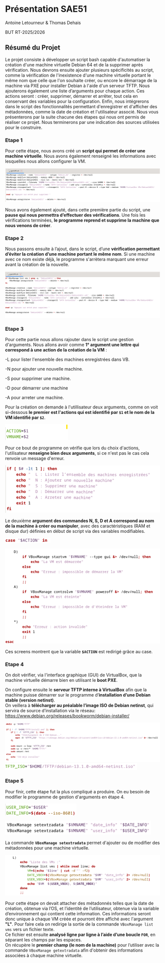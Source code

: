# Présentation SAE51

Antoine Letourneur & Thomas Dehais

BUT RT-2025/2026

## Résumé du Projet

Le projet consiste à développer un script bash capable d'automatiser la création d'une machine virtuelle Debian 64 et de la supprimer après vérification.
Nous devrons ensuite ajouter plusieurs spécificités au script, comme la vérification de l'inexistence d'une machine virtuelle portant le même nom que celle que l'on souhaite créer, ou encore le démarrage de la machine via PXE pour installer Debian à l'aide d'un serveur TFTP.
Nous ajouterons également une liste d’arguments pour chaque action. Ces actions seront : créer, supprimer, démarrer et arrêter, tout cela en conservant des variables pour la configuration.
Enfin, nous intégrerons dans le script des fonctionnalités permettant d'enregistrer et d'afficher des métadonnées, comme la date de création et l'utilisateur associé.
Nous vous présenterons par la suite chacune des étapes qui nous ont permis de réaliser ce projet.
Nous terminerons par une indication des sources utilisées pour le construire.

### Etape 1

Pour cette étape, nous avons créé un **script qui permet de créer une machine virtuelle**.
Nous avons également renseigné les informations avec lesquelles nous allons configurer la VM.

![images](https://github.com/AntoineLetour/SAE51/blob/brMD/images/code%20version%201/Code%20version%201.png)

Nous avons également ajouté, dans cette première partie du script, une **pause qui nous permettra d’effectuer des vérifications**.
Une fois les vérifications terminées, **le programme reprend et supprime la machine que nous venons de créer**.

### Etape 2 

Nous passons ensuite à l’ajout, dans le script, d’une **vérification permettant d’éviter la création d’une machine portant le même nom**.
Si une machine avec ce nom existe déjà, le programme s'arrètera marquant une erreur avant la création de la nouvelle.

![images](https://github.com/AntoineLetour/SAE51/blob/brMD/images/code%20version%202/Code%20version%202.png)

### Etape 3

Pour cette partie nous allons rajouter dans le script une gestion d'arguments.
Nous allons avoir comme  **1° argument une lettre qui correspond à une action de la création de la VM** :

-L pour lister l'ensemble des machines enregistrées dans VB.

-N pour ajouter une nouvelle machine.

-S pour supprimer une machine.

-D pour démarrer une machine 

-A pour arreter une machine.

Pour la création on demande à l'utillisateur deux arguments, comme on voit si-dessous **le premier est l'actions qui est identifié par `$1` et le nom de la VM identifié par `$2`**.

![images](https://github.com/AntoineLetour/SAE51/blob/brMD/images/code%20version%203/Code%20version%204%20var.png)

Pour ce bout de programme on vérifie que lors du choix d'actions, l'utilisateur **renseigne bien deux arguments**, si ce n'est pas le cas cela renvoie un message d'erreur. 

![images](https://github.com/AntoineLetour/SAE51/blob/brMD/images/code%20version%203/Code%20version%204%20lettres.png)

Le deuxième **argument des commandes N, S, D et A correspond au nom de la machine à créer ou manipuler**, avec des caractéristiques (RAM et disque dur) définies en début de script via des variables modifiables.

![images](https://github.com/AntoineLetour/SAE51/blob/brMD/images/code%20version%203/Code%20version%204%20case.png)
 
 
![images](https://github.com/AntoineLetour/SAE51/blob/brMD/images/code%20version%203/Code%20version%204%20ex.png)

Ces screens montrent que la variable **`$ACTION`** est redirigé grâce au case.

### Etape 4

On doit vérifier, via l'interface graphique (GUI) de VirtualBox, que la machine virtuelle démarre bien en utilisant le **boot PXE**.

On configure ensuite le **serveur TFTP interne à VirtualBox** afin que la machine puisse démarrer sur le programme d’**installation d’une Debian stable (version netinst)**.  
On veillera à **télécharger au préalable l’image ISO de Debian netinst**, qui servira de source d’installation via le réseau: https://www.debian.org/releases/bookworm/debian-installer/

![images](https://github.com/AntoineLetour/SAE51/blob/brMD/images/code%20version%204/Code%20version%204%20code.png)
![images](https://github.com/AntoineLetour/SAE51/blob/brMD/images/code%20version%204/Code%20version%204%20var.png)

### Etape 5

Pour finir, cette étape fut la plus compliqué a produire. On eu besoin de modifier le programme de gestion d'arguments en étape 4.

![images](https://github.com/AntoineLetour/SAE51/blob/brMD/images/code%20version%205/Code%20version%205%20var.png)

![images](https://github.com/AntoineLetour/SAE51/blob/brMD/images/code%20version%205/Code%20version%205%20ajout%20dans%20la%20creation.png)

La commande **`VBoxManage setextradata`** permet d'ajouter ou de modifier des métadonnées pour une machine virtuelle.

![images](https://github.com/AntoineLetour/SAE51/blob/brMD/images/code%20version%205/Code%20version%205%20boucle%20for.png)

Pour cette étape on devait attacher des métadonnés telles que la date de création, obtenue via l’OS, et l’identité de l’utilisateur, obtenue via
la variable d’environnement qui contient cette information. Ces informations seront donc unique à chaque VM créée et pourront être affiché avec l'argument **"L"**.
Pour faire cela on redirige la sortie de la commande `VBoxManage list vms` vers un fichier texte.  
Ce fichier est ensuite **analysé ligne par ligne à l’aide d’une boucle `FOR`**, en séparant les champs par les espaces.  
On récupère le **premier champ (le nom de la machine)** pour l’utiliser avec la commande `VBoxManage getextradata` afin d'obtenir des informations associées à chaque machine virtuelle.



